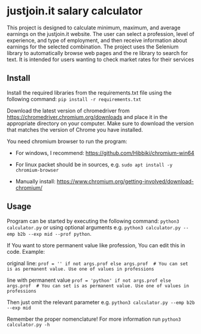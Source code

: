 # justjoin.it salary calculator
This project is designed to calculate minimum, maximum, and average earnings on the justjoin.it website.
The user can select a profession, level of experience, and type of employment, and then receive information about earnings for the selected combination.
The project uses the Selenium library to automatically browse web pages and the re library to search for text. 
It is intended for users wanting to check market rates for their services

## Install
Install the required libraries from the requirements.txt file using the following command:
`pip install -r requirements.txt`

Download the latest version of chromedriver from https://chromedriver.chromium.org/downloads and place it in the appropriate directory on your computer. 
Make sure to download the version that matches the version of Chrome you have installed.

You need chromium browser to run the program: 
- For windows, I recommend: https://github.com/Hibbiki/chromium-win64

- For linux packet should be in sources, e.g. `sudo apt install -y chromium-browser`

- Manually install: https://www.chromium.org/getting-involved/download-chromium/


## Usage
Program can be started by executing the following command: `python3 calculator.py`
or using optional arguments e.g. `python3 calculator.py --emp b2b --exp mid --prof python`.


If You want to store permanent value like profession, You can edit this in code. Example:

original line: `prof = '' if not args.prof else args.prof  # You can set is as permanent value. Use one of values in professions`

line with permanent value `prof = 'python' if not args.prof else args.prof  # You can set is as permanent value. Use one of values in professions`

Then just omit the relevant parameter e.g. `python3 calculator.py --emp b2b --exp mid`

Remember the proper nomenclature! For more information run `python3 calculator.py -h`
